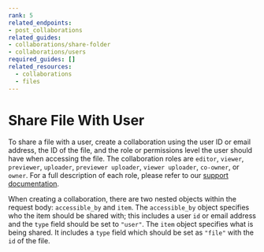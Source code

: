 ```yaml
---
rank: 5
related_endpoints:
- post_collaborations
related_guides:
- collaborations/share-folder
- collaborations/users
required_guides: []
related_resources:
  - collaborations
  - files
---
```


# Share File With User

To share a file with a user, create a collaboration using the user ID or email
address, the ID of the file, and the role or permissions level the user should
have when accessing the file. The collaboration roles are `editor`, `viewer`,
`previewer`, `uploader`, `previewer uploader`, `viewer uploader`, `co-owner`,
or `owner`. For a full description of each role, please refer to our
[support documentation].

When creating a collaboration, there are two nested objects within the request
body: `accessible_by` and `item`. The `accessible_by` object specifies who the
item should be shared with; this includes a user `id` or email address and the
`type` field should be set to `"user"`. The `item` object specifies what is
being shared. It includes a `type` field which should be set as `"file"` with
the `id` of the file.

<Samples id='post_collaborations' />

[support documentation]: https://community.box.com/t5/Collaborate-By-Inviting-Others/Understanding-Collaborator-Permission-Levels/ta-p/144
